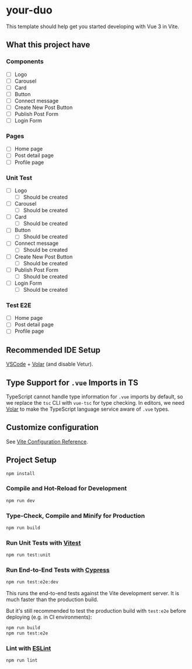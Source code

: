 # your-duo

This template should help get you started developing with Vue 3 in Vite.

## What this project have

### Components

- [ ] Logo
- [ ] Carousel
- [ ] Card
- [ ] Button
- [ ] Connect message
- [ ] Create New Post Button
- [ ] Publish Post Form
- [ ] Login Form
  
### Pages

- [ ] Home page
- [ ] Post detail page
- [ ] Profile page
  
### Unit Test

- [ ] Logo
  - [ ] Should be created
- [ ] Carousel
  - [ ] Should be created
- [ ] Card
  - [ ] Should be created
- [ ] Button
  - [ ] Should be created
- [ ] Connect message
  - [ ] Should be created
- [ ] Create New Post Button
  - [ ] Should be created
- [ ] Publish Post Form
  - [ ] Should be created
- [ ] Login Form
  - [ ] Should be created

### Test E2E

- [ ] Home page
- [ ] Post detail page
- [ ] Profile page

## Recommended IDE Setup

[VSCode](https://code.visualstudio.com/) + [Volar](https://marketplace.visualstudio.com/items?itemName=Vue.volar) (and disable Vetur).

## Type Support for `.vue` Imports in TS

TypeScript cannot handle type information for `.vue` imports by default, so we replace the `tsc` CLI with `vue-tsc` for type checking. In editors, we need [Volar](https://marketplace.visualstudio.com/items?itemName=Vue.volar) to make the TypeScript language service aware of `.vue` types.

## Customize configuration

See [Vite Configuration Reference](https://vitejs.dev/config/).

## Project Setup

```sh
npm install
```

### Compile and Hot-Reload for Development

```sh
npm run dev
```

### Type-Check, Compile and Minify for Production

```sh
npm run build
```

### Run Unit Tests with [Vitest](https://vitest.dev/)

```sh
npm run test:unit
```

### Run End-to-End Tests with [Cypress](https://www.cypress.io/)

```sh
npm run test:e2e:dev
```

This runs the end-to-end tests against the Vite development server.
It is much faster than the production build.

But it's still recommended to test the production build with `test:e2e` before deploying (e.g. in CI environments):

```sh
npm run build
npm run test:e2e
```

### Lint with [ESLint](https://eslint.org/)

```sh
npm run lint
```
